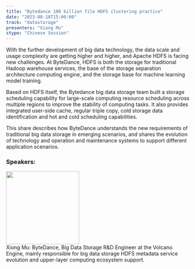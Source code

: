 ```yaml
---
title: "Bytedance 100 billion file HDFS clustering practice"
date: "2023-08-18T15:00:00" 
track: "datastorage"
presenters: "Xiong Mu"
stype: "Chinese Session"
---
```

With the further development of big data technology, the data scale and usage complexity are getting higher and higher, and Apache HDFS is facing new challenges. At ByteDance, HDFS is both the storage for traditional Hadoop warehouse services, the base of the storage separation architecture computing engine, and the storage base for machine learning model training.

Based on HDFS itself, the Bytedance big data storage team built a storage scheduling capability for large-scale computing resource scheduling across multiple regions to improve the stability of computing tasks. It also provides integrated user-side cache, regular triple copy, cold storage data identification and hot and cold scheduling capabilities.

This share describes how ByteDance understands the new requirements of traditional big data storage in emerging scenarios, and shares the evolution of technology and operation and maintenance systems to support different application scenarios.
 ### Speakers: 
 <img src="https://img.bagevent.com/resource/20230614/1208402570.png" width="200" /><br>Xiong Mu: ByteDance, Big Data Storage R&D Engineer at the Volcano Engine, mainly responsible for big data storage HDFS metadata service evolution and upper-layer computing ecosystem support.
 <br><br>